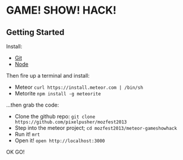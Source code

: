 GAME! SHOW! HACK!
=================

## Getting Started

Install:
- [Git](http://git-scm.com/)
- [Node](http://nodejs.org/)

Then fire up a terminal and install:
- Meteor `curl https://install.meteor.com | /bin/sh`
- Metorite `npm install -g meteorite`

...then grab the code: 
- Clone the github repo: `git clone https://github.com/pixelpusher/mozfest2013`
- Step into the meteor project; `cd mozfest2013/meteor-gameshowhack`
- Run it! `mrt`
- Open it! `open http://localhost:3000`

OK GO!
